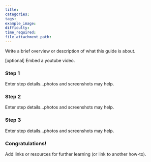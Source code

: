 ```yaml
---
title:  
categories:
tags:
example_image:
difficulty:
time_required:
file_attachment_path:
---
```



Write a brief overview or description of what this guide is about. 

[optional] Embed a youtube video. 

### Step 1

Enter step details...photos and screenshots may help.

### Step 2

Enter step details...photos and screenshots may help.

### Step 3

Enter step details...photos and screenshots may help.

### Congratulations!

Add links or resources for further learning (or link to another how-to).